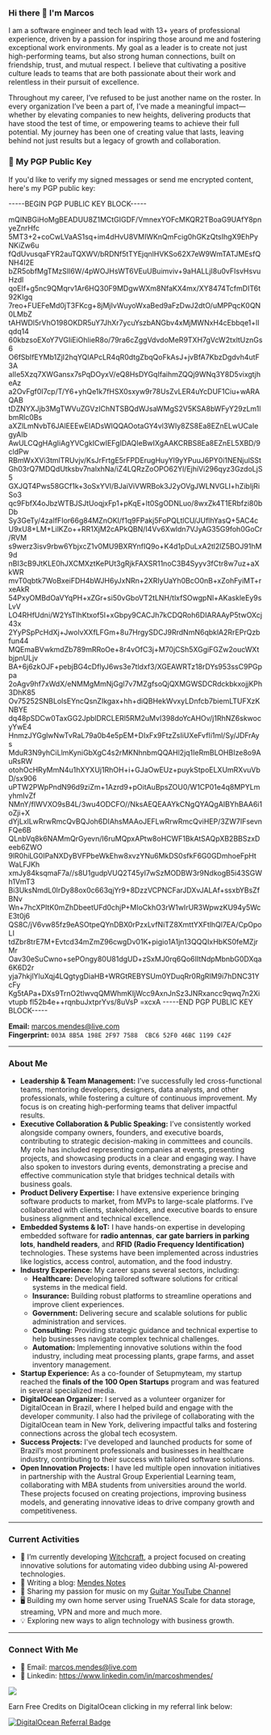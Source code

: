 ### Hi there 👋 I'm Marcos

I am a software engineer and tech lead with 13+ years of professional experience, driven by a passion for inspiring those around me and fostering exceptional work environments. My goal as a leader is to create not just high-performing teams, but also strong human connections, built on friendship, trust, and mutual respect. I believe that cultivating a positive culture leads to teams that are both passionate about their work and relentless in their pursuit of excellence.

Throughout my career, I’ve refused to be just another name on the roster. In every organization I’ve been a part of, I’ve made a meaningful impact—whether by elevating companies to new heights, delivering products that have stood the test of time, or empowering teams to achieve their full potential. My journey has been one of creating value that lasts, leaving behind not just results but a legacy of growth and collaboration.

### 🔐 My PGP Public Key

If you'd like to verify my signed messages or send me encrypted content, here's my PGP public key:

-----BEGIN PGP PUBLIC KEY BLOCK-----

mQINBGiHoMgBEADUU8Z1MCtGIGDF/VmnexYOFcMKQR2TBoaG9UAfY8pnyeZnrHfc
5MT3+2+coCwLVaAS1sq+im4dHvU8VMIWKnQmFcig0hGKzQtsIhgX9EhPyNKiZw6u
fQdUvusqaFYR2auTQXWV/bRDNf5tTYEjqnlHVKSo62X7eW9WmTATJMEsfQNH4I2E
bZR5obfMgTMzSIl6W/4pWOJHsWT6VEuUBuimviv+9aHALLjI8u0vFIsvHsvuHzdl
qoEIf+g5nc9QMqrv1Ar6HQ30F9MDgwWXm8NfaKX4mx/XY8474TcfmDIT6t92KIgq
7reo+FUEFeMd0jT3FKcg+8jMjIvWuyoWxaBed9aFzDwJ2dtO/uMPPqcK0QN0LMbZ
tAHWDl5rVhO198OKDR5uY7JhXr7ycuYszbANGbv4xMjMWNxH4cEbbqe1+llqdq14
60kbzsoEXoY7VGIiEiOhlieR8o/79ra6cZggVdvdoMeR9TXH7gVcW2txltUznGs6
O6fSbIfEYMb1ZjI2hqYQlAPcLR4qR0dtgZbqQoFkAsJ+jvBfA7KbzDgdvh4utF3A
aIIe5Xzq7XWGansx7sPqDOyxV/eQ8HsDYGqIfaihmZQQj9WNq3Y8D5vixgtjheAz
a2OvFgf0I7cp/T/Y6+yhQe1k7fHSX0sxyw9r78UsZvLER4uYcDUF1Ciu+wARAQAB
tDZNYXJjb3MgTWVuZGVzIChNTSBQdWJsaWMgS2V5KSA8bWFyY29zLm1lbmRlc0Bs
aXZlLmNvbT6JAlEEEwEIADsWIQQAOotaGY4vl3WIy8ZS8Ea8EZnELwUCaIegyAIb
AwULCQgHAgIiAgYVCgkICwIEFgIDAQIeBwIXgAAKCRBS8Ea8EZnEL5XBD/9cldPw
RBmWxXVi3tmlTRUvjv/KsJrFrtgE5rFPDErugHuyYl9yYPuuJ6PY0i1NENjulSSt
Gh03rQ7MDQdUtksbv7nalxhNa/iZ4LQRzZoOPO62Yl/EjhiVi296qyz3GzdoLjS5
GXJQT4Pws58GCf1k+3oSxYVl/BJaiViVWRBok3J2yOVgJWLNVGLI+hZibIjRiSo3
qc9FbfX4oJbzWTBJSJtUoqjxFp1+pKqE+lt0SgODNLuo/8wxZk4T1ERbfzi80bDb
Sy3GeTy/4zaIfFIor66g84MZnOKI/f1q9FPakj5FoPQLtlCU/JUflhYasQ+5AC4c
U9xU8+LM+LilKZo++RR1XjM2cAPkQBN/I4Vv6Xwldn7VJyAG35G9foh0GoCr/RVM
s9werz3isv9rbw6YbjxcZ1v0MU9BXRYnfIQ9o+K4d1pDuLxA2tl2lZ5BOJ91hM9d
nBI3cB9JtKLE0hJXCMXztKePUt3gRjkFAXSR11noC3B4Syyv3fCtr8w7uz+aXkWR
mvT0qbtk7WoBxeiFDH4bWJH6yJxNRn+2XRIyUaYh0BcO0nB+xZohFyiMT+rxeAkR
54PxyOMBdOaVYqPH+xZGr+si50vGboVT2tLNH/tlxfSOwgpNl+AKaskleEy9sLvV
LO4RHfUdni/W2YsTIhKtxof5I+xGbpy9CACJh7kCDQRoh6DIARAAyP5twOXcj43x
2YyPSpPcHdXj+JwolvXXfLFGm+8u7HrgySDCJ9RrdNmN6qbklA2RrEPrQzbfun44
MQEmaBVwkmdZb789mRRoOe+8r4vOfC3j+M70jCSh5XGgiFGZw2oucWXtbjpnULjv
BA+6j6zkOJF+pebjBG4cDflyJ6ws3e7tldxf3/XGEAWRTz18rDYs953ssC9PGppa
2oAgv9hf7xWdX/eNMMgMmNjGgl7v7MZgfsoQjQXMGWSDCRdckbkxojjKPh3DhK85
Ov75252SNBLolsEYncQsnZIkgax+hh+diQBHekWvxyLDnfcb7biemLTUFXzKNBYE
dq48pSDCw0TaxGG2JpblDRCLERl5RM2uMvI398doYcAHOv/j1RhNZ6skwocyYwE4
HnmzJYGglwNwTvRaL79a0b4e5pEM+DIxFx9FtzZsIiUXeFvfIi1ml/Sy/JDFrAys
MduR3N9yhCiLlmKyniGbXgC4s2rMKNhnbmQQAHl2jq1IeRmBLOHBIze8o9AuRsRW
otohOcHRyMmN4u1hXYXUj1RhOH+i+GJaOwEUz+puykStpoELXUmRXvuVbD/sx906
uPTW2PWpPndN96d9ziZm+1Azrd9+pOitAuBpsZOU0/W1CP01e4q8MPYLmyhmIvZf
NMnY/fIWVXO9sB4L/3wu4ODCFO//NksAEQEAAYkCNgQYAQgAIBYhBAA6i1oZji+X
dYjLxlLwRrwRmcQvBQJoh6DIAhsMAAoJEFLwRrwRmcQviHEP/3ZW7IFsevnFQe6B
QLnbVq8k6NAMmQrGyevn/I6ruMQpxAPtw8oHCWF1BkAtSAQpXB2BBSzxDeeb6ZWO
9lR0hiLG0IPaNXDyBVFPbeWkEhw8xvzYNu6MkDS0sfkF6G0GDmhoeFpHtWaLFJKh
xmJy84ksqmaF7a//s8U1gudpVUQ2T45yI7wSzMODBW3r9NdkogB5i43SGWh1VmT3
Bi3UksNmdL0lrDy88ox0c663qjYr9+8DzzVCPNCFarJDXvJALAf+ssxbYBsZfBNv
Wn+7hcXPItK0mZhDbeetUFd0chjP+MIoCkhO3rW1wIrUR3WpwzKU94y5WcE3t0j6
QS8C/jV6vw85fz9eASOtpeQYnDBX0rPzxLvfNiTZ8XmttYXFtlhQl7EA/CpOpoLI
tdZbr8trE7M+Evtcd34mZmZ96cwgDv01K+pigio1A1jn13QQQIxHbKS0feMZjrMr
Oav30eSuCwno+sePOngy80U81dgUD+zSxMJ0rq6Qo6IItNdpMbnbG0DXqa6K6D2r
yja7hkjlYluXqj4LQgtygDiaHB+WRGtREBYSUm0YDuqRr0RgRIM9i7hDNC31YcFy
Kg5tAPa+DXs9TrnO2tlwvqQMWhmKIjWcc9AxnJnSz3JNRxancc9qwq7n2Xivtupb
fl52b4e++rqnbuJxtprYvs/8uVsP
=xcxA
-----END PGP PUBLIC KEY BLOCK-----

**Email:** marcos.mendes@live.com  
**Fingerprint:** `003A 8B5A 198E 2F97 7588  CBC6 52F0 46BC 1199 C42F` 

---

### About Me

- **Leadership & Team Management:** I’ve successfully led cross-functional teams, mentoring developers, designers, data analysts, and other professionals, while fostering a culture of continuous improvement. My focus is on creating high-performing teams that deliver impactful results.
- **Executive Collaboration & Public Speaking:** I’ve consistently worked alongside company owners, founders, and executive boards, contributing to strategic decision-making in committees and councils. My role has included representing companies at events, presenting projects, and showcasing products in a clear and engaging way. I have also spoken to investors during events, demonstrating a precise and effective communication style that bridges technical details with business goals.
- **Product Delivery Expertise:** I have extensive experience bringing software products to market, from MVPs to large-scale platforms. I’ve collaborated with clients, stakeholders, and executive boards to ensure business alignment and technical excellence.
- **Embedded Systems & IoT:** I have hands-on expertise in developing embedded software for **radio antennas**, **car gate barriers in parking lots**, **handheld readers**, and **RFID (Radio Frequency Identification)** technologies. These systems have been implemented across industries like logistics, access control, automation, and the food industry.
- **Industry Experience:** My career spans several sectors, including:
  - **Healthcare:** Developing tailored software solutions for critical systems in the medical field.
  - **Insurance:** Building robust platforms to streamline operations and improve client experiences.
  - **Government:** Delivering secure and scalable solutions for public administration and services.
  - **Consulting:** Providing strategic guidance and technical expertise to help businesses navigate complex technical challenges.
  - **Automation:** Implementing innovative solutions within the food industry, including meat processing plants, grape farms, and asset inventory management.
- **Startup Experience:** As a co-founder of Setupmyteam, my startup reached the **finals of the 100 Open Startups** program and was featured in several specialized media.
- **DigitalOcean Organizer:** I served as a volunteer organizer for DigitalOcean in Brazil, where I helped build and engage with the developer community. I also had the privilege of collaborating with the DigitalOcean team in New York, delivering impactful talks and fostering connections across the global tech ecosystem.
- **Success Projects:** I've developed and launched products for some of Brazil’s most prominent professionals and businesses in healthcare industry, contributing to their success with tailored software solutions.
- **Open Innovation Projects:** I have led multiple open innovation initiatives in partnership with the Austral Group Experiential Learning team, collaborating with MBA students from universities around the world. These projects focused on creating projections, improving business models, and generating innovative ideas to drive company growth and competitiveness.

---

### Current Activities

- 🔭 I’m currently developing [Witchcraft](https://github.com/marcoshmendes/witchcraft), a project focused on creating innovative solutions for automating video dubbing using AI-powered technologies.
- 📕 Writing a blog: [Mendes Notes](https://mendesnotes.com)
- 🎸 Sharing my passion for music on my [Guitar YouTube Channel](https://www.youtube.com/@theunfamousmusician)
- 🖥️ Building my own home server using TrueNAS Scale for data storage, streaming, VPN and more and much more.
- 💡 Exploring new ways to align technology with business growth.
---

### Connect With Me

- 📧 Email: marcos.mendes@live.com
- 📧 Linkedin: https://www.linkedin.com/in/marcoshmendes/

![](https://komarev.com/ghpvc/?username=marcoshmendes&color=brightgreen&style=flat.square&label=VISITORS)

Earn Free Credits on DigitalOcean clicking in my referral link below:

[![DigitalOcean Referral Badge](https://web-platforms.sfo2.cdn.digitaloceanspaces.com/WWW/Badge%201.svg)](https://www.digitalocean.com/?refcode=851fc8568da9&utm_campaign=Referral_Invite&utm_medium=Referral_Program&utm_source=badge)
